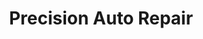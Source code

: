 ---
title: "Precision Auto Repair"
url: /west-springfield/precision-auto-repair/
shop: Supermarkt
---